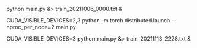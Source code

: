 python main.py &> train_20211006_0000.txt &



CUDA_VISIBLE_DEVICES=2,3 python -m torch.distributed.launch --nproc_per_node=2 main.py



CUDA_VISIBLE_DEVICES=3 python main.py &> train_20211113_2228.txt &


